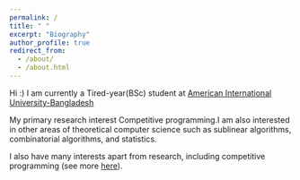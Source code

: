 ```yaml
---
permalink: /
title: " "
excerpt: "Biography"
author_profile: true
redirect_from: 
  - /about/
  - /about.html
---
```



Hi :) I am currently a Tired-year(BSc) student at [American International University-Bangladesh](https://www.aiub.edu/)

My primary research interest Competitive programming.I am also interested in other areas of theoretical computer science such as sublinear algorithms, combinatorial algorithms, and statistics.

I also have many interests apart from research, including competitive programming (see more [here](/others)).
